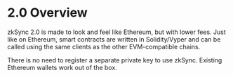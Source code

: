 # 2.0 Overview

zkSync 2.0 is made to look and feel like Ethereum, but with lower fees. Just like on Ethereum, smart contracts are written in Solidity/Vyper and can be called using the same clients as the other EVM-compatible chains.

There is no need to register a separate private key to use zkSync. Existing Ethereum wallets work out of the box.
